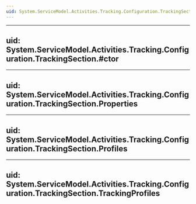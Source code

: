 ```yaml
---
uid: System.ServiceModel.Activities.Tracking.Configuration.TrackingSection
---
```


---
uid: System.ServiceModel.Activities.Tracking.Configuration.TrackingSection.#ctor
---

---
uid: System.ServiceModel.Activities.Tracking.Configuration.TrackingSection.Properties
---

---
uid: System.ServiceModel.Activities.Tracking.Configuration.TrackingSection.Profiles
---

---
uid: System.ServiceModel.Activities.Tracking.Configuration.TrackingSection.TrackingProfiles
---
